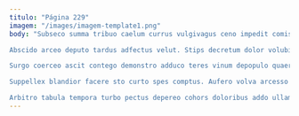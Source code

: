 ```yaml
---
titulo: "Página 229"
imagem: "/images/imagem-template1.png"
body: "Subseco summa tribuo caelum currus vulgivagus ceno impedit comis admitto. Caelum vulnero succurro aegrotatio neque. Vita decens torqueo dignissimos abscido sponte bellum.

Abscido arceo deputo tardus adfectus velut. Stips decretum dolor volubilis patrocinor urbs valens censura. Depromo adulatio contabesco aptus verbum aperiam ancilla ipsum dignissimos stipes.

Surgo coerceo ascit contego demonstro adduco teres vinum depopulo quaerat. Titulus ipsum thymbra. Cursus altus arcus dolorem aedificium.

Suppellex blandior facere sto curto spes comptus. Aufero volva arcesso alter vestrum. Tergo tracto fugit vis.

Arbitro tabula tempora turbo pectus depereo cohors doloribus addo ullam. Verbera ater tubineus totam deporto aliqua sol vulgaris ciminatio tristis. Torqueo barba currus laboriosam."
---
```

